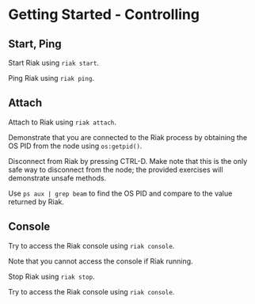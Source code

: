 # Getting Started - Controlling

## Start, Ping

Start Riak using `riak start`.

Ping Riak using `riak ping`.

## Attach

Attach to Riak using `riak attach`.

Demonstrate that you are connected to the Riak process by obtaining the OS PID
from the node using `os:getpid()`.

Disconnect from Riak by pressing CTRL-D. Make note that this is the only safe
way to disconnect from the node; the provided exercises will demonstrate unsafe methods.

Use `ps aux | grep beam` to find the OS PID and compare to the value returned by Riak.

## Console

Try to access the Riak console using `riak console`.

Note that you cannot access the console if Riak running.

Stop Riak using `riak stop`.

Try to access the Riak console using `riak console`.
